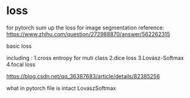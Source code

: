 # loss
for pytorch
sum up the loss for image segmentation
reference:
https://www.zhihu.com/question/272988870/answer/562262315

basic loss 

including :
1.cross entropy for muti class
2.dice loss
3.Lovász-Softmax
4.focal loss


https://blog.csdn.net/qq_36387683/article/details/82385256

what in pytorch file is intact LovaszSoftmax


